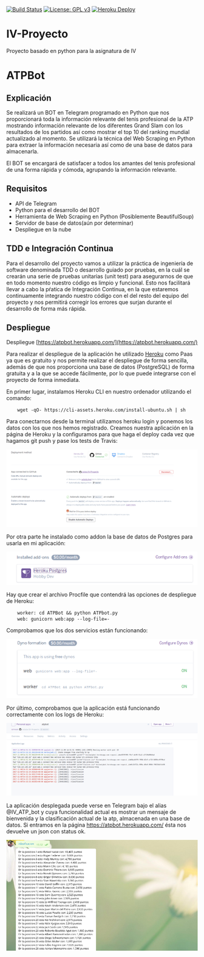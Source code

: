 [![Build Status](https://travis-ci.org/cvlolo/IV-Proyecto.svg?branch=master)](https://travis-ci.org/cvlolo/IV-Proyecto)
[![License: GPL v3](https://img.shields.io/badge/License-GPL%20v3-blue.svg)](https://www.gnu.org/licenses/gpl-3.0)
[![Heroku Deploy](https://www.herokucdn.com/deploy/button.svg)](https://heroku.com/deploy?template=https://github.com/cvlolo/IV-Proyecto)

# IV-Proyecto

Proyecto basado en python para la asignatura de IV

# ATPBot

## Explicación

Se realizará un BOT en Telegram programado en Python que nos proporcionará toda la información relevante del tenis profesional de la ATP 
mostrando información relevante de los diferentes Grand Slam con los resultados de los partidos así como mostrar el top 10 del ranking mundial actualizado al momento.
Se utilizará la técnica del Web Scraping en Python para extraer la información necesaria así como de una base de datos para almacenarla.

El BOT se encargará de satisfacer a todos los amantes del tenis profesional de una forma rápida y cómoda, agrupando la información relevante.

## Requisitos 

* API de Telegram
* Python para el desarrollo del BOT
* Herramienta de Web Scraping en Python (Posiblemente BeautifulSoup)
* Servidor de base de datos(aún por determinar)
* Despliegue en la nube


## TDD e Integración Continua 

Para el desarrollo del proyecto vamos a utilizar la práctica de ingeniería de software denominada TDD o desarrollo guiado por pruebas, en la cuál se crearán una serie de pruebas unitarias (unit test) para asegurarnos de que en todo momento nuestro código es limpio y funcional. Esto nos facilitará llevar a cabo la pŕatica de Integración Continua, en la que estaremos continuamente integrando nuestro código con el del resto del equipo del proyecto y nos permitirá corregir los errores que surjan durante el desarrollo de forma más rápida. 

## Despliegue

Despliegue [https://atpbot.herokuapp.com/](https://atpbot.herokuapp.com/)

Para realizar el despliegue de la aplicación he utilizado [Heroku](https://dashboard.heroku.com/) como Paas ya que es gratuito y nos permite realizar el despliegue de forma sencilla, además de que nos proporciona una base de datos (PostgreSQL) de forma gratuita y a la que se accede fácilmente, por lo que puede integrarse con el proyecto de forma inmediata.

En primer lugar, instalamos Heroku CLI en nuestro ordenador utilizando el comando:

		wget -qO- https://cli-assets.heroku.com/install-ubuntu.sh | sh

Para conectarnos desde la terminal utilizamos heroku login y ponemos los datos con los que nos hemos registrado. Creamos nuestra aplicación en la página de Heroku y la configuramos para que haga el deploy cada vez que hagamos git push y pase los tests de Travis: 

![img](https://github.com/cvlolo/IV-Proyecto/blob/master/img/HEroku1.png)

Por otra parte he instalado como addon la base de datos de Postgres para usarla en mi aplicación:

![img](https://github.com/cvlolo/IV-Proyecto/blob/master/img/Heroku2.png)

Hay que crear el archivo Procfile que contendrá las opciones de despliegue de Heroku:

		worker: cd ATPBot && python ATPbot.py 
		web: gunicorn web:app --log-file=-

Comprobamos que los dos servicios están funcionando:

![img](https://github.com/cvlolo/IV-Proyecto/blob/master/img/Heroku3.png)

Por último, comprobamos que la aplicación está funcionando correctamente con los logs de Heroku:

![img](https://github.com/cvlolo/IV-Proyecto/blob/master/img/heroku4.png)

La aplicación desplegada puede verse en Telegram bajo el alias @IV_ATP_bot y cuya funcionalidad actual es mostrar un mensaje de bienvenida y la clasificación actual de la atp, almacenada en
una base de datos. Si entramos en la página https://atpbot.herokuapp.com/ ésta nos devuelve un json con status ok.

![img](https://github.com/cvlolo/IV-Proyecto/blob/master/img/heroku5.png)

